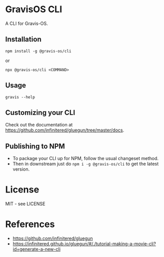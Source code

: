 # GravisOS CLI

A CLI for Gravis-OS.

## Installation
`npm install -g @gravis-os/cli`

or 

`npx @gravis-os/cli <COMMAND>`

## Usage

`gravis --help`

## Customizing your CLI

Check out the documentation at https://github.com/infinitered/gluegun/tree/master/docs.

## Publishing to NPM
- To package your CLI up for NPM, follow the usual changeset method.
- Then in downstream just do `npm i -g @gravis-os/cli` to get the latest version.

# License

MIT - see LICENSE

# References
- https://github.com/infinitered/gluegun
- https://infinitered.github.io/gluegun/#/./tutorial-making-a-movie-cli?id=generate-a-new-cli
